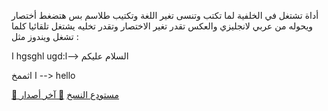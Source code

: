 أداة تشتغل في الخلفية 
لما تكتب وتنسى تغير اللغة وتكتيب طلاسم بس هتضغط أختصار ويحوله من عربي لانجليزي والعكس 
تقدر تغير الاختصار 
وتقدر تخليه يشتغل تلقائيا كلما تشغل ويندوز
مثل :

ا    hgsghl ugd:l--> السلام عليكم

ا    اثممخ --> hello

[🔗 مستودع النسخ](https://github.com/Amradel201/replacer/releases)
[🔗 آخر أصدار](https://github.com/Amradel201/replacer/releases/latest)

